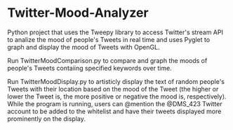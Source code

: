 Twitter-Mood-Analyzer
=====================

Python project that uses the Tweepy library to access Twitter's stream API to analize the mood of people's Tweets in real time and uses Pyglet to graph and display the mood of Tweets with OpenGL.

Run TwitterMoodComparison.py to compare and graph the moods of people's Tweets contaiing specified keywords over time.

Run TwitterMoodDisplay.py to artisticly display the text of random people's Tweets with their location based on the mood of the Tweet (the higher or lower the Tweet is, the more positive or negative the mood is, respectively). While the program is running, users can @mention the @DMS_423 Twitter account to be added to the whitelist and have their tweets displayed more prominently on the display.
